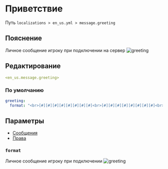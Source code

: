 # Приветствие
Путь `localizations > en_us.yml > message.greeting`

## Пояснение
Личное сообщение игроку при подключении на сервер
![greeting](/greeting.png)

## Редактирование
```yaml
<en_us.message.greeting>
```

### По умолчанию
```yaml
greeting:
  format: "<br>[#][#][#][#][#][#][#][#]<br>[#][#][#][#][#][#][#][#]<br>[#][#][#][#][#][#][#][#]<br>[#][#][#][#][#][#][#][#]<br>[#][#][#][#][#][#][#][#]  <fcolor:1>Hello,<br>[#][#][#][#][#][#][#][#]  <player><br>[#][#][#][#][#][#][#][#]<br>[#][#][#][#][#][#][#][#]<br>"
```

## Параметры

- [Сообщения](/docs/message/greeting/)
- [Права](/docs/permission/message/greeting/)

### `format`

Личное сообщение игроку при подключении
![greeting](/greeting.png)